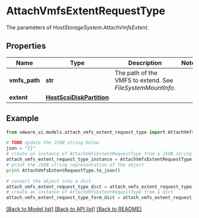 # AttachVmfsExtentRequestType

The parameters of *HostStorageSystem.AttachVmfsExtent*. 

## Properties
Name | Type | Description | Notes
------------ | ------------- | ------------- | -------------
**vmfs_path** | **str** | The path of the VMFS to extend. See *FileSystemMountInfo*.  | 
**extent** | [**HostScsiDiskPartition**](HostScsiDiskPartition.md) |  | 

## Example

```python
from vmware_vi.models.attach_vmfs_extent_request_type import AttachVmfsExtentRequestType

# TODO update the JSON string below
json = "{}"
# create an instance of AttachVmfsExtentRequestType from a JSON string
attach_vmfs_extent_request_type_instance = AttachVmfsExtentRequestType.from_json(json)
# print the JSON string representation of the object
print AttachVmfsExtentRequestType.to_json()

# convert the object into a dict
attach_vmfs_extent_request_type_dict = attach_vmfs_extent_request_type_instance.to_dict()
# create an instance of AttachVmfsExtentRequestType from a dict
attach_vmfs_extent_request_type_form_dict = attach_vmfs_extent_request_type.from_dict(attach_vmfs_extent_request_type_dict)
```
[[Back to Model list]](../README.md#documentation-for-models) [[Back to API list]](../README.md#documentation-for-api-endpoints) [[Back to README]](../README.md)


